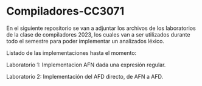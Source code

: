 # Compiladores-CC3071

En el siguiente repositorio se van a adjuntar los archivos de los laboratorios de la clase de compiladores 2023, 
los cuales van a ser utilizados durante todo el semestre para poder implementar un analizados léxico.

Listado de las implementaciones hasta el momento:

Laboratorio 1: Implementacion AFN dada una expresión regular.

Laboratorio 2: Implementación del AFD directo, de AFN a AFD.
